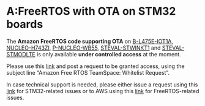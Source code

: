 # A:FreeRTOS with OTA on STM32 boards

The **Amazon FreeRTOS code supporting OTA** on [B-L475E-IOT1A](https://www.st.com/en/evaluation-tools/b-l475e-iot01a.html), [NUCLEO-H743ZI]( https://www.st.com/en/evaluation-tools/nucleo-h743zi.html), [P-NUCLEO-WB55](https://www.st.com/en/evaluation-tools/p-nucleo-wb55.html), [STEVAL-STWINKT1](https://www.st.com/en/evaluation-tools/steval-stwinkt1.html) and [STEVAL-STMODLTE](https://www.st.com/content/st_com/en/products/evaluation-tools/solution-evaluation-tools/communication-and-connectivity-solution-eval-boards/steval-stmodlte.html) is only available **under controlled access** at the moment.

Please use this [link](https://community.st.com/s/onlinesupport) and post a request to be granted access, using the subject line “Amazon Free RTOS TeamSpace: Whitelist Request”.
 
In case technical support is needed, please either issue a request using this [link](https://community.st.com/s/onlinesupport) for STM32-related issues or to AWS using this [link](https://forums.aws.amazon.com/category.jspa?categoryID=32) for FreeRTOS-related issues.



